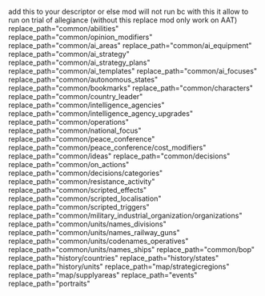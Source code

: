 add this to your descriptor or else mod will not run bc with this it allow to run on trial of allegiance (without this replace mod only work on AAT)
replace_path="common/abilities"
replace_path="common/opinion_modifiers"
replace_path="common/ai_areas"
replace_path="common/ai_equipment"
replace_path="common/ai_strategy"
replace_path="common/ai_strategy_plans"
replace_path="common/ai_templates"
replace_path="common/ai_focuses"
replace_path="common/autonomous_states"
replace_path="common/bookmarks"
replace_path="common/characters"
replace_path="common/country_leader"
replace_path="common/intelligence_agencies"
replace_path="common/intelligence_agency_upgrades"
replace_path="common/operations"
replace_path="common/national_focus"
replace_path="common/peace_conference"
replace_path="common/peace_conference/cost_modifiers"
replace_path="common/ideas"
replace_path="common/decisions"
replace_path="common/on_actions"
replace_path="common/decisions/categories"
replace_path="common/resistance_activity"
replace_path="common/scripted_effects"
replace_path="common/scripted_localisation"
replace_path="common/scripted_triggers"
replace_path="common/military_industrial_organization/organizations"
replace_path="common/units/names_divisions"
replace_path="common/units/names_railway_guns"
replace_path="common/units/codenames_operatives"
replace_path="common/units/names_ships"
replace_path="common/bop"
replace_path="history/countries"
replace_path="history/states"
replace_path="history/units"
replace_path="map/strategicregions"
replace_path="map/supplyareas"
replace_path="events"
replace_path="portraits"
